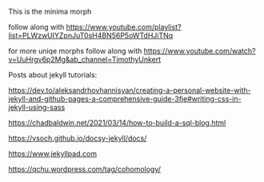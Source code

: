This is the minima morph

follow along with https://www.youtube.com/playlist?list=PLWzwUIYZpnJuT0sH4BN56P5oWTdHJiTNq

for more uniqe morphs follow along with https://www.youtube.com/watch?v=UuHrgv6p2Mg&ab_channel=TimothyUnkert


Posts about jekyll tutorials:

https://dev.to/aleksandrhovhannisyan/creating-a-personal-website-with-jekyll-and-github-pages-a-comprehensive-guide-3fje#writing-css-in-jekyll-using-sass

https://chadbaldwin.net/2021/03/14/how-to-build-a-sql-blog.html

https://vsoch.github.io/docsy-jekyll/docs/

https://www.jekyllpad.com

https://qchu.wordpress.com/tag/cohomology/

